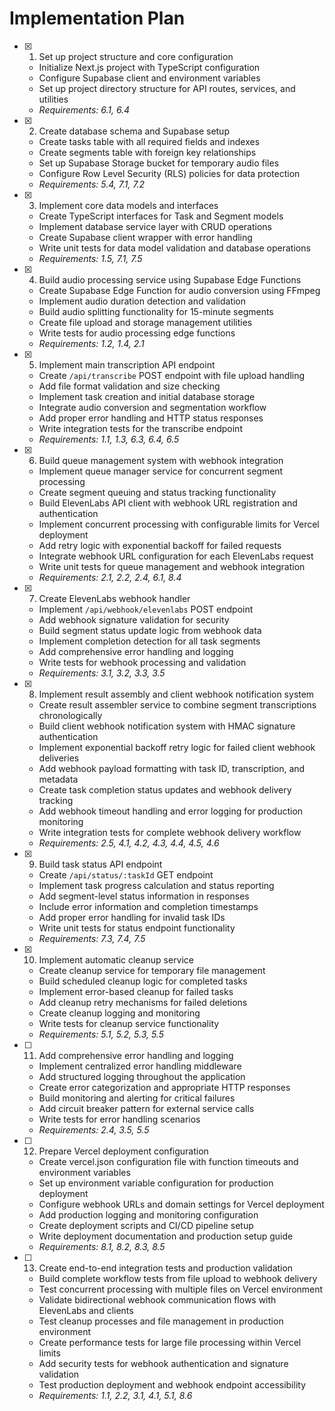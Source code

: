 # Implementation Plan

- [x] 1. Set up project structure and core configuration
  - Initialize Next.js project with TypeScript configuration
  - Configure Supabase client and environment variables
  - Set up project directory structure for API routes, services, and utilities
  - _Requirements: 6.1, 6.4_

- [x] 2. Create database schema and Supabase setup
  - Create tasks table with all required fields and indexes
  - Create segments table with foreign key relationships
  - Set up Supabase Storage bucket for temporary audio files
  - Configure Row Level Security (RLS) policies for data protection
  - _Requirements: 5.4, 7.1, 7.2_

- [x] 3. Implement core data models and interfaces
  - Create TypeScript interfaces for Task and Segment models
  - Implement database service layer with CRUD operations
  - Create Supabase client wrapper  with error handling
  - Write unit tests for data model validation and database operations
  - _Requirements: 1.5, 7.1, 7.5_

- [x] 4. Build audio processing service using Supabase Edge Functions
  - Create Supabase Edge Function for audio conversion using FFmpeg
  - Implement audio duration detection and validation
  - Build audio splitting functionality for 15-minute segments
  - Create file upload and storage management utilities
  - Write tests for audio processing edge functions
  - _Requirements: 1.2, 1.4, 2.1_

- [x] 5. Implement main transcription API endpoint
  - Create `/api/transcribe` POST endpoint with file upload handling
  - Add file format validation and size checking
  - Implement task creation and initial database storage
  - Integrate audio conversion and segmentation workflow
  - Add proper error handling and HTTP status responses
  - Write integration tests for the transcribe endpoint
  - _Requirements: 1.1, 1.3, 6.3, 6.4, 6.5_

- [x] 6. Build queue management system with webhook integration
  - Implement queue manager service for concurrent segment processing
  - Create segment queuing and status tracking functionality
  - Build ElevenLabs API client with webhook URL registration and authentication
  - Implement concurrent processing with configurable limits for Vercel deployment
  - Add retry logic with exponential backoff for failed requests
  - Integrate webhook URL configuration for each ElevenLabs request
  - Write unit tests for queue management and webhook integration
  - _Requirements: 2.1, 2.2, 2.4, 6.1, 8.4_

- [x] 7. Create ElevenLabs webhook handler
  - Implement `/api/webhook/elevenlabs` POST endpoint
  - Add webhook signature validation for security
  - Build segment status update logic from webhook data
  - Implement completion detection for all task segments
  - Add comprehensive error handling and logging
  - Write tests for webhook processing and validation
  - _Requirements: 3.1, 3.2, 3.3, 3.5_

- [x] 8. Implement result assembly and client webhook notification system
  - Create result assembler service to combine segment transcriptions chronologically
  - Build client webhook notification system with HMAC signature authentication
  - Implement exponential backoff retry logic for failed client webhook deliveries
  - Add webhook payload formatting with task ID, transcription, and metadata
  - Create task completion status updates and webhook delivery tracking
  - Add webhook timeout handling and error logging for production monitoring
  - Write integration tests for complete webhook delivery workflow
  - _Requirements: 2.5, 4.1, 4.2, 4.3, 4.4, 4.5, 4.6_

- [x] 9. Build task status API endpoint
  - Create `/api/status/:taskId` GET endpoint
  - Implement task progress calculation and status reporting
  - Add segment-level status information in responses
  - Include error information and completion timestamps
  - Add proper error handling for invalid task IDs
  - Write unit tests for status endpoint functionality
  - _Requirements: 7.3, 7.4, 7.5_

- [x] 10. Implement automatic cleanup service
  - Create cleanup service for temporary file management
  - Build scheduled cleanup logic for completed tasks
  - Implement error-based cleanup for failed tasks
  - Add cleanup retry mechanisms for failed deletions
  - Create cleanup logging and monitoring
  - Write tests for cleanup service functionality
  - _Requirements: 5.1, 5.2, 5.3, 5.5_

- [ ] 11. Add comprehensive error handling and logging
  - Implement centralized error handling middleware
  - Add structured logging throughout the application
  - Create error categorization and appropriate HTTP responses
  - Build monitoring and alerting for critical failures
  - Add circuit breaker pattern for external service calls
  - Write tests for error handling scenarios
  - _Requirements: 2.4, 3.5, 5.5_

- [ ] 12. Prepare Vercel deployment configuration
  - Create vercel.json configuration file with function timeouts and environment variables
  - Set up environment variable configuration for production deployment
  - Configure webhook URLs and domain settings for Vercel deployment
  - Add production logging and monitoring configuration
  - Create deployment scripts and CI/CD pipeline setup
  - Write deployment documentation and production setup guide
  - _Requirements: 8.1, 8.2, 8.3, 8.5_

- [ ] 13. Create end-to-end integration tests and production validation
  - Build complete workflow tests from file upload to webhook delivery
  - Test concurrent processing with multiple files on Vercel environment
  - Validate bidirectional webhook communication flows with ElevenLabs and clients
  - Test cleanup processes and file management in production environment
  - Create performance tests for large file processing within Vercel limits
  - Add security tests for webhook authentication and signature validation
  - Test production deployment and webhook endpoint accessibility
  - _Requirements: 1.1, 2.2, 3.1, 4.1, 5.1, 8.6_